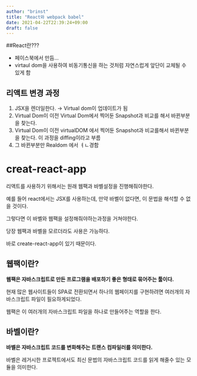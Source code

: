 ```yaml
---
author: "brinst"
title: "React와 webpack babel"
date: 2021-04-22T22:39:24+09:00
draft: false
---
```


##React란???
* 페이스북에서 만듬...
* virtaul dom을 사용하여 비동기통신을 하는 것처럼 자연스럽게 앞단이 교체될 수 있게 함

## 리액트 변경 과정

1. JSX을 렌더일한다. → Virtual dom이 업데이트가 됨
2. Virtual Dom이 이전 Virtual Dom에서 찍어둔 Snapshot과 비교를 해서 바뀐부분을 찾는다.
3. Virtual Dom이 이전 virtualDOM 에서 찍어둔 Snapshot과 비교를해서 바뀐부분을 찾는다.
   이 과정을 diffing이라고 부름
4. 그 바뀐부분만 Realdom 에서 ㅕㄴ경함

# creat-react-app

리액트를 사용하기 위해서는 원래 웹팩과 바벨설정을 진행해줘야한다.

예를 들어 react에서는 JSX를 사용하는데, 만약 바벨이 없다면, 이 문법을 해석할 수 없을 것이다.

그렇다면 이 바벨와 웹팩을 설정해줘야하는과정을 거쳐야한다.

당장 웹팩과 바벨을 모르더라도 사용은 가능하다.

바로 create-react-app이 있기 때문이다.

## 웹팩이란?

**웹팩은 자바스크립트로 만든 프로그램을 배포하기 좋은 형태로 묶어주는 툴이다.**

현재 많은 웹사이트들이 SPA로 전환되면서 하나의 웹페이지를 구현하려면 여러개의 자바스크립트 파일이 필요하게되었다.

웹팩은 이 여러개의 자바스크립트 파일을 하나로 만들어주는 역할을 한다.


## 바벨이란?

**바벨은 자바스크립트 코드를 변화해주는 트랜스 컴파일러를 의미한다.**

바벨은 레거시한 프로젝트에서도 최신 문법의 자바스크립트 코드를 읽게 해줄수 있는 모듈을 의미한다.